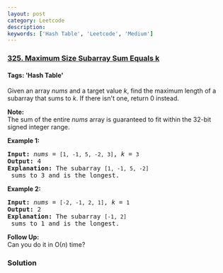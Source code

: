 ```yaml
---
layout: post
category: Leetcode
description: 
keywords: ['Hash Table', 'Leetcode', 'Medium']
---
```

### [325. Maximum Size Subarray Sum Equals k](https://leetcode.com/problems/maximum-size-subarray-sum-equals-k)

#### Tags: 'Hash Table'

<div class="content__u3I1 question-content__JfgR"><div><p>Given an array <i>nums</i> and a target value <i>k</i>, find the maximum length of a subarray that sums to <i>k</i>. If there isn't one, return 0 instead.</p>
<p><b>Note:</b><br/>
The sum of the entire <i>nums</i> array is guaranteed to fit within the 32-bit signed integer range.</p>
<p><b>Example 1:</b></p>
<pre><strong>Input: </strong><i>nums</i> = <code>[1, -1, 5, -2, 3]</code>, <i>k</i> = <code>3</code>
<strong>Output: </strong>4 
<strong>Explanation: </strong>The subarray <code>[1, -1, 5, -2]</code> sums to 3 and is the longest.
</pre>
<p><b>Example 2:</b></p>
<pre><strong>Input: </strong><i>nums</i> = <code>[-2, -1, 2, 1]</code>, <i>k</i> = <code>1</code>
<strong>Output: </strong>2 <strong>
Explanation: </strong>The subarray <code>[-1, 2]</code> sums to 1 and is the longest.</pre>
<p><b>Follow Up:</b><br/>
Can you do it in O(<i>n</i>) time?</p>
</div></div>

### Solution
